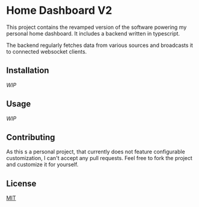 # Home Dashboard V2

This project contains the revamped version of the software powering my personal home dashboard. It includes a backend written in typescript.

The backend regularly fetches data from various sources and broadcasts it to connected websocket clients.

## Installation

*WIP*

## Usage

*WIP*

## Contributing

As this s a personal project, that currently does not feature configurable customization, I can't accept any pull requests. Feel free to fork the project and customize it for yourself.

## License

[MIT](https://choosealicense.com/licenses/mit/)